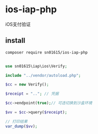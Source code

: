 # ios-iap-php

iOS支付验证

## install
```bash
composer require sn01615/ios-iap-php
```

```php

use sn01615\iap\ios\Verify;

include "../vendor/autoload.php";

$cc = new Verify();

$receipt = ".."; // 凭据

$cc->endpoint(true);// 可选切换到沙盒环境

$vv = $cc->query($receipt);

// 打印结果
var_dump($vv);

```